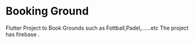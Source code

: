 # Booking Ground 

Flutter Project to Book Grounds such as Fottball,Padel,......etc 
The project has firebase 
.
